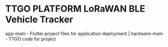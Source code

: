 # TTGO PLATFORM  LoRaWAN BLE Vehicle Tracker 
 
app-main - Flutter project files for application deployment | hardware-main - TTGO code for project
